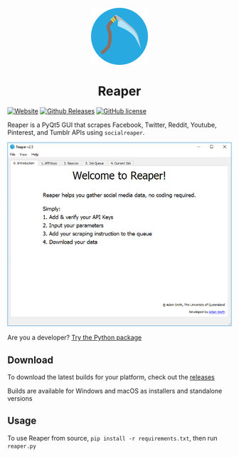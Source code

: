 <p align="center">
<img src="ui/icon.png">
</p>

<h1 align="center">Reaper</h1>


[![Website](https://img.shields.io/website-up-down-green-red/http/shields.io.svg?label=Website)](http://reaper.social)
[![Github Releases](https://img.shields.io/github/downloads/scriptsmith/reaper/latest/total.svg)](https://github.com/ScriptSmith/reaper/releases)
[![GitHub license](https://img.shields.io/github/license/scriptsmith/reaper.svg)](https://github.com/ScriptSmith/reaper/blob/master/LICENSE.txt)

Reaper is a PyQt5 GUI that scrapes Facebook, Twitter, Reddit, Youtube, Pinterest, and Tumblr APIs 
using `socialreaper`.

<p align="center">
<img src="img/preview.gif">
</p>

Are you a developer? [Try the Python package](https://github.com/ScriptSmith/socialreaper)

## Download
To download the latest builds for your platform, check out the [releases](https://github.com/ScriptSmith/reaper/releases)

Builds are available for Windows and macOS as installers and standalone versions

## Usage
To use Reaper from source, `pip install -r requirements.txt`, then run `reaper.py`
